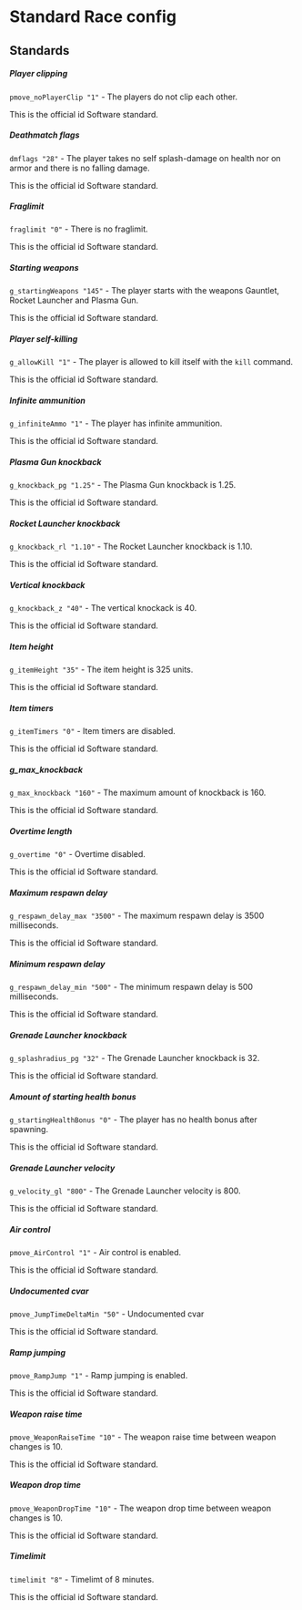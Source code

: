 # Standard Race config

## Standards

##### Player clipping

`pmove_noPlayerClip "1"` - The players do not clip each other.

This is the official id Software standard.

##### Deathmatch flags

`dmflags "28"` - The player takes no self splash-damage on health nor on armor and there is no falling damage.

This is the official id Software standard.

##### Fraglimit

`fraglimit "0"` - There is no fraglimit.

This is the official id Software standard.

##### Starting weapons

`g_startingWeapons "145"` - The player starts with the weapons Gauntlet, Rocket Launcher and Plasma Gun.

This is the official id Software standard.

##### Player self-killing

`g_allowKill "1"` - The player is allowed to kill itself with the `kill` command.

This is the official id Software standard.

##### Infinite ammunition

`g_infiniteAmmo "1"` - The player has infinite ammunition.

This is the official id Software standard.

##### Plasma Gun knockback

`g_knockback_pg "1.25"` - The Plasma Gun knockback is 1.25.

This is the official id Software standard.

##### Rocket Launcher knockback

`g_knockback_rl "1.10"` - The Rocket Launcher knockback is 1.10.

This is the official id Software standard.

##### Vertical knockback

`g_knockback_z "40"` - The vertical knockack is 40.

This is the official id Software standard.

##### Item height

`g_itemHeight "35"` - The item height is 325 units.

This is the official id Software standard.

##### Item timers

`g_itemTimers "0"` - Item timers are disabled.

This is the official id Software standard.

##### g_max_knockback

`g_max_knockback "160"` - The maximum amount of knockback is 160.

This is the official id Software standard.

##### Overtime length

`g_overtime "0"` - Overtime disabled.

This is the official id Software standard.

##### Maximum respawn delay

`g_respawn_delay_max "3500"` - The maximum respawn delay is 3500 milliseconds.

This is the official id Software standard.

##### Minimum respawn delay

`g_respawn_delay_min "500"` - The minimum respawn delay is 500 milliseconds.

This is the official id Software standard.

##### Grenade Launcher knockback

`g_splashradius_pg "32"` - The Grenade Launcher knockback is 32.

This is the official id Software standard.

##### Amount of starting health bonus

`g_startingHealthBonus "0"` - The player has no health bonus after spawning.

This is the official id Software standard.

##### Grenade Launcher velocity

`g_velocity_gl "800"` - The Grenade Launcher velocity is 800.

This is the official id Software standard.

##### Air control

`pmove_AirControl "1"` - Air control is enabled.

This is the official id Software standard.

##### Undocumented cvar

`pmove_JumpTimeDeltaMin "50"` - Undocumented cvar

This is the official id Software standard.

##### Ramp jumping

`pmove_RampJump "1"` - Ramp jumping is enabled.

This is the official id Software standard.

##### Weapon raise time

`pmove_WeaponRaiseTime "10"` - The weapon raise time between weapon changes is 10.

This is the official id Software standard.

##### Weapon drop time

`pmove_WeaponDropTime "10"` - The weapon drop time between weapon changes is 10.

This is the official id Software standard.

##### Timelimit

`timelimit "8"` - Timelimt of 8 minutes.

This is the official id Software standard.

